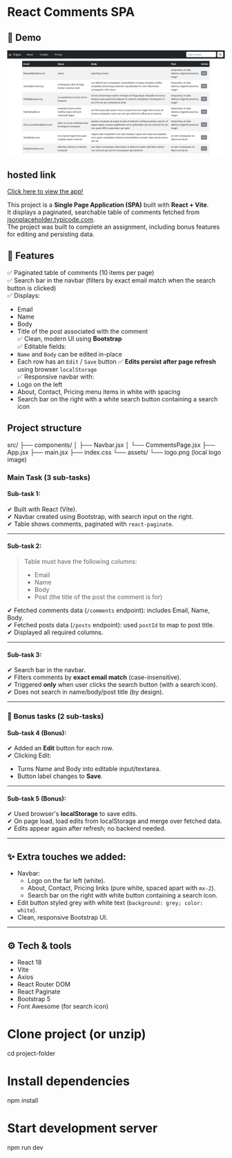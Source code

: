 # React Comments SPA
## 📸 Demo

![App Screenshot](screenshots/demo.png)
## hosted link
[Click here to view the app!](https://frejun-spa-ybe6.vercel.app/)

This project is a **Single Page Application (SPA)** built with **React + Vite**.  
It displays a paginated, searchable table of comments fetched from [jsonplaceholder.typicode.com](https://jsonplaceholder.typicode.com/).  
The project was built to complete an assignment, including bonus features for editing and persisting data.

## 🚀 **Features**
✅ Paginated table of comments (10 items per page)  
✅ Search bar in the navbar (filters by exact email match when the search button is clicked)  
✅ Displays:
- Email
- Name
- Body
- Title of the post associated with the comment  
✅ Clean, modern UI using **Bootstrap**  
✅ Editable fields:
- `Name` and `Body` can be edited in-place  
- Each row has an `Edit` / `Save` button
✅ **Edits persist after page refresh** using browser `localStorage`  
✅ Responsive navbar with:
- Logo on the left
- About, Contact, Pricing menu items in white with spacing
- Search bar on the right with a white search button containing a search icon

##  **Project structure**
src/
├── components/
│ ├── Navbar.jsx
│ └── CommentsPage.jsx
├── App.jsx
├── main.jsx
├── index.css
└── assets/
└── logo.png (local logo image)

### **Main Task (3 sub-tasks)**

#### **Sub-task 1:**
✔ Built with React (Vite).  
✔ Navbar created using Bootstrap, with search input on the right.  
✔ Table shows comments, paginated with `react-paginate`.

---

#### **Sub-task 2:**
> Table must have the following columns:
> - Email
> - Name
> - Body
> - Post (the title of the post the comment is for)

✔ Fetched comments data (`/comments` endpoint): includes Email, Name, Body.  
✔ Fetched posts data (`/posts` endpoint): used `postId` to map to post title.  
✔ Displayed all required columns.

---

#### **Sub-task 3:**

✔ Search bar in the navbar.  
✔ Filters comments by **exact email match** (case-insensitive).  
✔ Triggered **only** when user clicks the search button (with a search icon).  
✔ Does not search in name/body/post title (by design).

---

### 🌟 **Bonus tasks (2 sub-tasks)**

#### **Sub-task 4 (Bonus):**

✔ Added an **Edit** button for each row.  
✔ Clicking Edit:
- Turns Name and Body into editable input/textarea.
- Button label changes to **Save**.

---

#### **Sub-task 5 (Bonus):**

✔ Used browser's **localStorage** to save edits.  
✔ On page load, load edits from localStorage and merge over fetched data.  
✔ Edits appear again after refresh; no backend needed.

---

## ✨ **Extra touches we added:**
- Navbar:
  - Logo on the far left (white).
  - About, Contact, Pricing links (pure white, spaced apart with `mx-2`).
  - Search bar on the right with white button containing a search icon.
- Edit button styled grey with white text (`background: grey; color: white`).
- Clean, responsive Bootstrap UI.

---
## ⚙ **Tech & tools**
- React 18
- Vite
- Axios
- React Router DOM
- React Paginate
- Bootstrap 5
- Font Awesome (for search icon)

# Clone project (or unzip)
cd project-folder

# Install dependencies
npm install

# Start development server
npm run dev